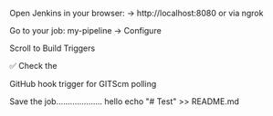 Open Jenkins in your browser:
→ http://localhost:8080 or via ngrok

Go to your job: my-pipeline → Configure

Scroll to Build Triggers

✅ Check the 

GitHub hook trigger for GITScm polling


Save the job....................
hello
echo "# Test" >> README.md
